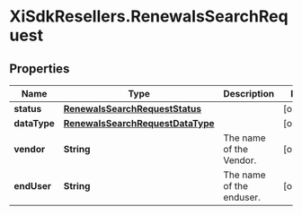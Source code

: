 # XiSdkResellers.RenewalsSearchRequest

## Properties

Name | Type | Description | Notes
------------ | ------------- | ------------- | -------------
**status** | [**RenewalsSearchRequestStatus**](RenewalsSearchRequestStatus.md) |  | [optional] 
**dataType** | [**RenewalsSearchRequestDataType**](RenewalsSearchRequestDataType.md) |  | [optional] 
**vendor** | **String** | The name of the Vendor. | [optional] 
**endUser** | **String** | The name of the enduser.  | [optional] 


